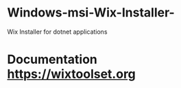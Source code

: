 # Windows-msi-Wix-Installer-
Wix Installer for dotnet applications
# Documentation https://wixtoolset.org
